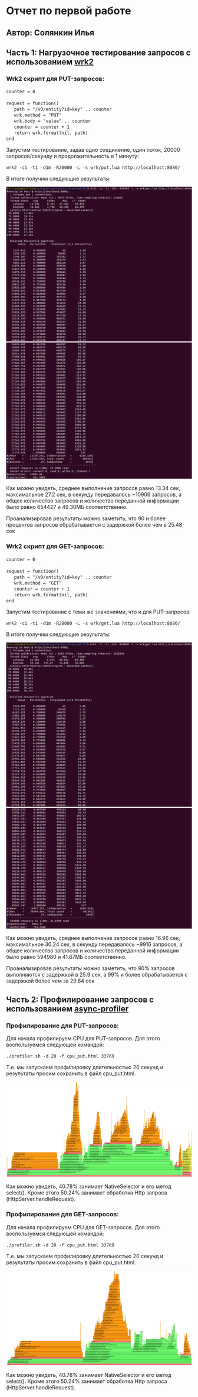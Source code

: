 # Отчет по первой работе

## Автор: Солянкин Илья

## Часть 1: Нагрузочное тестирование запросов с использованием [wrk2](https://github.com/giltene/wrk2)

### Wrk2 скрипт для PUT-запросов:

```
counter = 0

request = function()
   path = "/v0/entity?id=key" .. counter
   wrk.method = "PUT"
   wrk.body = "value" .. counter
   counter = counter + 1
   return wrk.format(nil, path)
end
```

Запустим тестирование, задав одно соединение, один поток, 20000 запросов/секунду и продолжительность в 1 минуту:

```
wrk2 -c1 -t1 -d1m -R20000 -L -s wrk/put.lua http://localhost:8080/
```

В итоге получим следующие результаты:

![Рис.1. Нагрузочное тестирование PUT-запросов часть 1](put_wrk2_result_part_1.png)
![Рис.2. Нагрузочное тестирование PUT-запросов часть 2](put_wrk2_result_part_2.png)

Как можно увидеть, среднее выполнение запросов равно 13.34 сек, максимальное 27.2 сек, в секунду передавалось ~10906
запросов, а общее количество запросов и количество переданной информации было равно 654427 и 49.30МБ соответственно.

Проанализировав результаты можно заметить, что 90 и более процентов запросов обрабатывается с задержкой более чем в
25.48 сек

### Wrk2 скрипт для GET-запросов:

```
counter = 0

request = function()
   path = "/v0/entity?id=key" .. counter
   wrk.method = "GET"
   counter = counter + 1
   return wrk.format(nil, path)
end
```

Запустим тестирование с теми же значениями, что и для PUT-запросов:

```
wrk2 -c1 -t1 -d1m -R20000 -L -s wrk/get.lua http://localhost:8080/
```

В итоге получим следующие результаты:

![Рис.3. Нагрузочное тестирование GET-запросов часть 1](get_wrk2_result_part_1.png)
![Рис.4. Нагрузочное тестирование GET-запросов часть 2](get_wrk2_result_part_2.png)

Как можно увидеть, среднее выполнение запросов равно 16.96 сек, максимальное 30.24 сек, в секунду передавалось ~9916
запросов, а общее количество запросов и количество переданной информации было равно 594980 и 41.87МБ соответственно.

Проанализировав результаты можно заметить, что 90% запросов выполняются с задержкой в 25.9 сек, а 99% и более
обрабатывается с задержкой более чем за 29.84 сек

## Часть 2: Профилирование запросов с использованием [async-profiler](https://github.com/jvm-profiling-tools/async-profiler)

### Профилирование для PUT-запросов:

Для начала профилируем CPU для PUT-запросов. Для этого воспользуемся следующей командой:
```
./profiler.sh -d 20 -f cpu_put.html 33769
```
Т.е. мы запускаем профилировку длительностью 20 секунд и результаты просим сохранить в файл cpu_put.html.

![Рис.5. Профилирование CPU для PUT-запросов](put_cpu_result.png)

Как можно увидеть, 40.78% занимает NativeSelector и его метод select().
Кроме этого 50.24% занимает обработка Http запроса (HttpServer.handleRequest).


### Профилирование для GET-запросов:

Для начала профилируем CPU для GET-запросов. Для этого воспользуемся следующей командой:
```
./profiler.sh -d 20 -f cpu_put.html 33769
```
Т.е. мы запускаем профилировку длительностью 20 секунд и результаты просим сохранить в файл cpu_put.html. 

![Рис.6. Профилирование CPU для GET-запросов](get_cpu_result.png)

Как можно увидеть, 40.78% занимает NativeSelector и его метод select().
Кроме этого 50.24% занимает обработка Http запроса (HttpServer.handleRequest).

 
